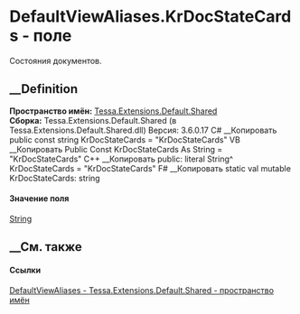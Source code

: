 # DefaultViewAliases.KrDocStateCards - поле
Состояния документов.
## __Definition
 **Пространство имён:**
[Tessa.Extensions.Default.Shared](N_Tessa_Extensions_Default_Shared.htm)  
 **Сборка:** Tessa.Extensions.Default.Shared (в
Tessa.Extensions.Default.Shared.dll) Версия: 3.6.0.17
C# __Копировать
     public const string KrDocStateCards = "KrDocStateCards"
VB __Копировать
     Public Const KrDocStateCards As String = "KrDocStateCards"
C++ __Копировать
     public:
    literal String^ KrDocStateCards = "KrDocStateCards"
F# __Копировать
     static val mutable KrDocStateCards: string
#### Значение поля
[String](https://learn.microsoft.com/dotnet/api/system.string)
##  __См. также
#### Ссылки
[DefaultViewAliases -
](T_Tessa_Extensions_Default_Shared_DefaultViewAliases.htm)
[Tessa.Extensions.Default.Shared - пространство
имён](N_Tessa_Extensions_Default_Shared.htm)
